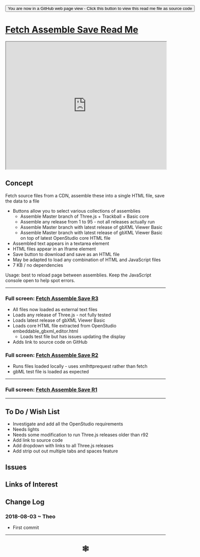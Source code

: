 
<span style=display:none; >[You are now in a GitHub source code view - click this link to view Read Me file as a web page]( https://www.ladybug.tools/spider-gbxml-tools/#gbxml-viewer-basic/README.md "View file as a web page." ) </span>

<div><input type=button class = 'btn btn-secondary btn-sm' onclick="window.location.href='https://github.com/ladybug-tools/spider-gbxml-tools/blob/MASTER/fetch-assemble-save/README.md'";
value='You are now in a GitHub web page view - Click this button to view this read me file as source code' ></div>

<!--
Develop branch / [Master branch]( https://www.ladybug.tools/spider-gbxml-tools/ )
-->

# [Fetch Assemble Save Read Me]( #fetch-assemble-save/README.md )


<iframe src=https://rawgit.com/ladybug-tools/spider-gbxml-tools/develop/fetch-assemble-save/r3/fetch-assemble-save.html width=100% height=400px >Iframes are not viewable in GitHub source code views</iframe>


## Concept

Fetch source files from a CDN, assemble these into a single HTML file, save the data to a file

* Buttons allow you to select various collections of assemblies
	* Assemble Master branch of Three.js + Trackball + Basic core
	* Assemble any release from 1 to 95 - not all releases actually run
	* Assemble Master branch with latest release of gbXML Viewer Basic
	* Assemble Master branch with latest release of gbXML Viewer Basic on top of latest OpenStudio core HTML file
* Assembled text appears in a textarea element
* HTML files appear in an Iframe element
* Save button to download and save as an HTML file
* May be adapted to load any combination of HTML and JavaScript files
* 7 KB / no dependencies

Usage: best to reload page between assemblies. Keep the JavaScript console open to help spot errors.


***

### Full screen: [Fetch Assemble Save R3 ]( https://rawgit.com/ladybug-tools/spider-gbxml-tools/develop/fetch-assemble-save/r3/fetch-assemble-save.html )

* All files now loaded as external text files
* Loads any release of Three.js - not fully tested
* Loads latest release of gbXML Viewer Basic
* Loads core HTML file extracted from OpenStudio embeddable_gbxml_editor.html
	* Loads test file but has issues updating the display
* Adds link to source code on GitHub



### Full screen: [Fetch Assemble Save R2 ]( https://rawgit.com/ladybug-tools/spider-gbxml-tools/develop/fetch-assemble-save/r2/fetch-assemble-save.html )

* Runs files loaded locally - uses xmlhttprequest rather than fetch
* gbML test file is loaded as expected


***

### Full screen: [Fetch Assemble Save R1]( https://www.ladybug.tools/spider-gbxml-tools/fetch-assemble-save/r1/fetch-assemble-save.html )


***

## To Do / Wish List

* Investigate and add all the OpenStudio requirements
* Needs lights
* Needs some modification to run Three.js releases older than r92
* Add link to source code
* Add dropdown with links to all Three.js releases
* Add strip out out multiple tabs and spaces feature


## Issues



## Links of Interest



## Change Log

### 2018-08-03 ~ Theo

* First commit


***

## <center title="hello!" ><a href=javascript:window.scrollTo(0,0); style=text-decoration:none; > &#x1f578; </a></center>



